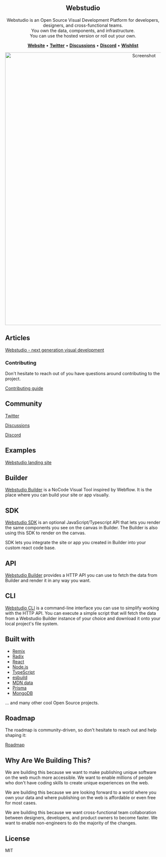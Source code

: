 <section align="center">
   <h1>Webstudio</h1>

Webstudio is an Open Source Visual Development Platform for developers, designers, and cross-functional teams.<br />
You own the data, components, and infrastructure.<br />
You can use the hosted version or roll out your own.

[**Website**](https://webstudio.is) • [**Twitter**](https://twitter.com/webstudiois) • [**Discussions**](https://github.com/webstudio-is/webstudio/discussions) • [**Discord**](https://discord.gg/UNdyrDkq5r) • [**Wishlist**](https://github.com/webstudio-is/webstudio/discussions/categories/wishlist)

   <img width="883" alt="Screenshot" src="https://user-images.githubusercontent.com/52824/159119092-0f2f22d9-846d-4f89-95fd-41b7f18f3aee.png">

</section>

## Articles

[Webstudio - next generation visual development](https://dev.to/oleg008/webstudio-next-generation-visual-development-4d0d)

### Contributing

Don't hesitate to reach out of you have questions around contributing to the project.

[Contributing guide](https://github.com/webstudio-is/webstudio/blob/main/docs/contributing.md)

## Community

[Twitter](https://twitter.com/webstudiois)

[Discussions](https://github.com/webstudio-is/webstudio/discussions)

[Discord](https://discord.gg/UNdyrDkq5r)

## Examples

[Webstudio landing site](https://github.com/webstudio-is/webstudio-landing)

## Builder

[Webstudio Builder](https://github.com/webstudio-is/webstudio-builder) is a NoCode Visual Tool inspired by Webflow. It is the place where you can build your site or app visually.

## SDK

[Webstudio SDK](https://github.com/webstudio-is/webstudio-sdk) is an optional JavaScript/Typescript API that lets you render the same components you see on the canvas in Builder. The Builder is also using this SDK to render on the canvas.

SDK lets you integrate the site or app you created in Builder into your custom react code base.

## API

[Webstudio Builder](https://github.com/webstudio-is/webstudio-builder) provides a HTTP API you can use to fetch the data from Builder and render it in any way you want.

## CLI

[Webstudio CLI](https://github.com/webstudio-is/webstudio-cli) is a command-line interface you can use to simplify working with the HTTP API. You can execute a simple script that will fetch the data from a Webstudio Builder instance of your choice and download it onto your local project's file system.

## Built with

- [Remix](https://remix.run/)
- [Radix](https://www.radix-ui.com/)
- [React](https://reactjs.org/)
- [Node.js](https://nodejs.org/)
- [TypeScript](https://www.typescriptlang.org/)
- [esbuild](https://esbuild.github.io/)
- [MDN data](https://github.com/mdn/data)
- [Prisma](https://www.prisma.io/)
- [MongoDB](https://www.mongodb.com/)

... and many other cool Open Source projects.

## Roadmap

The roadmap is community-driven, so don't hesitate to reach out and help shaping it:

[Roadmap](https://github.com/orgs/webstudio-is/projects/1)

## Why Are We Building This?

We are building this because we want to make publishing unique software on the web much more accessible. We want to enable millions of people who don't have coding skills to create unique experiences on the web.

We are building this because we are looking forward to a world where you own your data and where publishing on the web is affordable or even free for most cases.

We are building this because we want cross-functional team collaboration between designers, developers, and product owners to become faster. We want to enable non-engineers to do the majority of the changes.

## License

MIT
